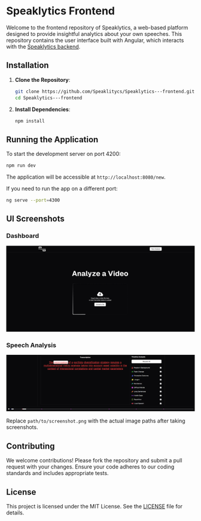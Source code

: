# Speaklytics Frontend

Welcome to the frontend repository of Speaklytics, a web-based platform designed to provide insightful analytics about your own speeches. This repository contains the user interface built with Angular, which interacts with the [Speaklytics backend](https://github.com/Speaklitycs/Speaklytics---backend).


## Installation

1. **Clone the Repository**:

   ```bash
   git clone https://github.com/Speaklitycs/Speaklytics---frontend.git
   cd Speaklytics---frontend
   ```

2. **Install Dependencies**:

   ```bash
   npm install
   ```


## Running the Application

To start the development server on port 4200:

```bash
npm run dev
```

The application will be accessible at `http://localhost:8080/new`.

If you need to run the app on a different port:

```bash
ng serve --port=4300
```

## UI Screenshots

### Dashboard
![Dashboard Screenshot](Dashboard.png)

### Speech Analysis
![Speech Analysis Screenshot](analysis.png)

Replace `path/to/screenshot.png` with the actual image paths after taking screenshots.

## Contributing

We welcome contributions! Please fork the repository and submit a pull request with your changes. Ensure your code adheres to our coding standards and includes appropriate tests.

## License

This project is licensed under the MIT License. See the [LICENSE](LICENSE) file for details.

